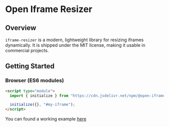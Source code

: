 # Open Iframe Resizer

## Overview

`iframe-resizer` is a modern, lightweight library for resizing iframes dynamically. It is shipped under the MIT license, making it usable in commercial projects.

## Getting Started

### Browser (ES6 modules)

```html
<script type="module">
  import { initialize } from "https://cdn.jsdelivr.net/npm/@open-iframe-resizer/core@latest/dist/index.js";

  initialize({}, "#my-iframe");
</script>
```

You can found a working example [here](https://codesandbox.io/p/sandbox/open-iframe-resize-browser-m655zt)
